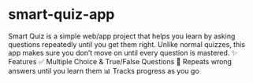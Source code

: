 # smart-quiz-app
Smart Quiz is a simple web/app project that helps you learn by asking questions repeatedly until you get them right. Unlike normal quizzes, this app makes sure you don’t move on until every question is mastered.  ✨ Features  ✅ Multiple Choice &amp; True/False Questions  🔁 Repeats wrong answers until you learn them  📊 Tracks progress as you go 
